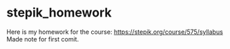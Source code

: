 # stepik_homework
Here is my homework for the course: https://stepik.org/course/575/syllabus
Made note for first comit.